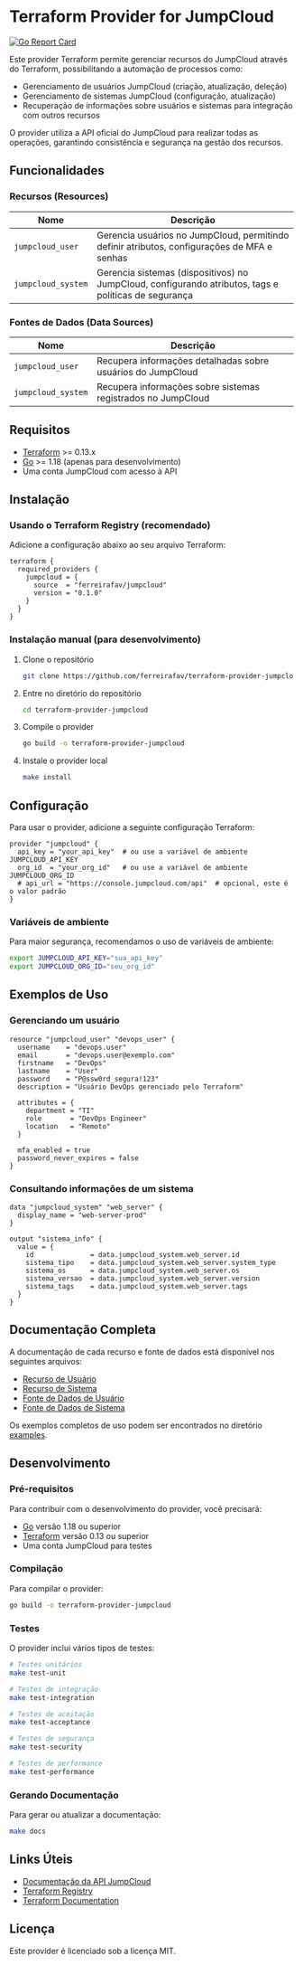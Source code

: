 # Terraform Provider for JumpCloud

[![Go Report Card](https://goreportcard.com/badge/github.com/ferreirafav/terraform-provider-jumpcloud)](https://goreportcard.com/report/github.com/ferreirafav/terraform-provider-jumpcloud)

Este provider Terraform permite gerenciar recursos do JumpCloud através do Terraform, possibilitando a automação de processos como:

- Gerenciamento de usuários JumpCloud (criação, atualização, deleção)
- Gerenciamento de sistemas JumpCloud (configuração, atualização)
- Recuperação de informações sobre usuários e sistemas para integração com outros recursos 

O provider utiliza a API oficial do JumpCloud para realizar todas as operações, garantindo consistência e segurança na gestão dos recursos.

## Funcionalidades

### Recursos (Resources)

| Nome | Descrição |
|------|-----------|
| `jumpcloud_user` | Gerencia usuários no JumpCloud, permitindo definir atributos, configurações de MFA e senhas |
| `jumpcloud_system` | Gerencia sistemas (dispositivos) no JumpCloud, configurando atributos, tags e políticas de segurança |

### Fontes de Dados (Data Sources)

| Nome | Descrição |
|------|-----------|
| `jumpcloud_user` | Recupera informações detalhadas sobre usuários do JumpCloud |
| `jumpcloud_system` | Recupera informações sobre sistemas registrados no JumpCloud |

## Requisitos

- [Terraform](https://www.terraform.io/downloads.html) >= 0.13.x
- [Go](https://golang.org/doc/install) >= 1.18 (apenas para desenvolvimento)
- Uma conta JumpCloud com acesso à API

## Instalação

### Usando o Terraform Registry (recomendado)

Adicione a configuração abaixo ao seu arquivo Terraform:

```hcl
terraform {
  required_providers {
    jumpcloud = {
      source  = "ferreirafav/jumpcloud"
      version = "0.1.0"
    }
  }
}
```

### Instalação manual (para desenvolvimento)

1. Clone o repositório
   ```sh
   git clone https://github.com/ferreirafav/terraform-provider-jumpcloud.git
   ```

2. Entre no diretório do repositório
   ```sh
   cd terraform-provider-jumpcloud
   ```

3. Compile o provider
   ```sh
   go build -o terraform-provider-jumpcloud
   ```

4. Instale o provider local
   ```sh
   make install
   ```

## Configuração

Para usar o provider, adicione a seguinte configuração Terraform:

```hcl
provider "jumpcloud" {
  api_key = "your_api_key"  # ou use a variável de ambiente JUMPCLOUD_API_KEY
  org_id  = "your_org_id"   # ou use a variável de ambiente JUMPCLOUD_ORG_ID
  # api_url = "https://console.jumpcloud.com/api"  # opcional, este é o valor padrão
}
```

### Variáveis de ambiente

Para maior segurança, recomendamos o uso de variáveis de ambiente:

```sh
export JUMPCLOUD_API_KEY="sua_api_key"
export JUMPCLOUD_ORG_ID="seu_org_id"
```

## Exemplos de Uso

### Gerenciando um usuário

```hcl
resource "jumpcloud_user" "devops_user" {
  username    = "devops.user"
  email       = "devops.user@exemplo.com"
  firstname   = "DevOps"
  lastname    = "User"
  password    = "P@ssw0rd_segura!123"
  description = "Usuário DevOps gerenciado pelo Terraform"
  
  attributes = {
    department = "TI"
    role       = "DevOps Engineer"
    location   = "Remoto"
  }
  
  mfa_enabled = true
  password_never_expires = false
}
```

### Consultando informações de um sistema

```hcl
data "jumpcloud_system" "web_server" {
  display_name = "web-server-prod"
}

output "sistema_info" {
  value = {
    id              = data.jumpcloud_system.web_server.id
    sistema_tipo    = data.jumpcloud_system.web_server.system_type
    sistema_os      = data.jumpcloud_system.web_server.os
    sistema_versao  = data.jumpcloud_system.web_server.version
    sistema_tags    = data.jumpcloud_system.web_server.tags
  }
}
```

## Documentação Completa

A documentação de cada recurso e fonte de dados está disponível nos seguintes arquivos:

- [Recurso de Usuário](docs/resources/user.md)
- [Recurso de Sistema](docs/resources/system.md)
- [Fonte de Dados de Usuário](docs/data-sources/user.md)
- [Fonte de Dados de Sistema](docs/data-sources/system.md)

Os exemplos completos de uso podem ser encontrados no diretório [examples](examples/).

## Desenvolvimento

### Pré-requisitos

Para contribuir com o desenvolvimento do provider, você precisará:

- [Go](http://www.golang.org) versão 1.18 ou superior
- [Terraform](https://www.terraform.io/downloads.html) versão 0.13 ou superior
- Uma conta JumpCloud para testes

### Compilação

Para compilar o provider:

```sh
go build -o terraform-provider-jumpcloud
```

### Testes

O provider inclui vários tipos de testes:

```sh
# Testes unitários
make test-unit

# Testes de integração
make test-integration

# Testes de aceitação
make test-acceptance

# Testes de segurança
make test-security

# Testes de performance
make test-performance
```

### Gerando Documentação

Para gerar ou atualizar a documentação:

```sh
make docs
```

## Links Úteis

- [Documentação da API JumpCloud](https://docs.jumpcloud.com/api)
- [Terraform Registry](https://registry.terraform.io/providers/ferreirafav/jumpcloud/latest)
- [Terraform Documentation](https://www.terraform.io/docs)

## Licença

Este provider é licenciado sob a licença MIT. 